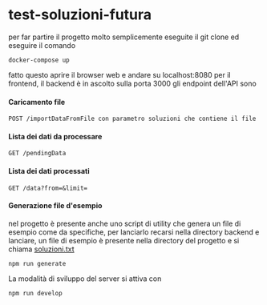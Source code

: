 # test-soluzioni-futura

per far partire il progetto molto semplicemente eseguite il git clone ed eseguire il comando

```
docker-compose up 
```

fatto questo aprire il browser web e andare su localhost:8080 per il frontend, il backend è in ascolto sulla porta 3000
gli endpoint dell'API sono


#### Caricamento file
```
POST /importDataFromFile con parametro soluzioni che contiene il file
```

#### Lista dei dati da processare

```
GET /pendingData
```
#### Lista dei dati processati

```
GET /data?from=&limit=
```

#### Generazione file d'esempio

nel progetto è presente anche uno script di utility che genera un file di esempio come da specifiche, per lanciarlo recarsi nella directory backend e lanciare, un file di esempio è presente nella directory del progetto e si chiama [soluzioni.txt](https://github.com/rickytrevor/test-soluzioni-futura/blob/master/soluzioni.txt)

```
npm run generate
```

La modalità di sviluppo del server si attiva con 
```
npm run develop
```

